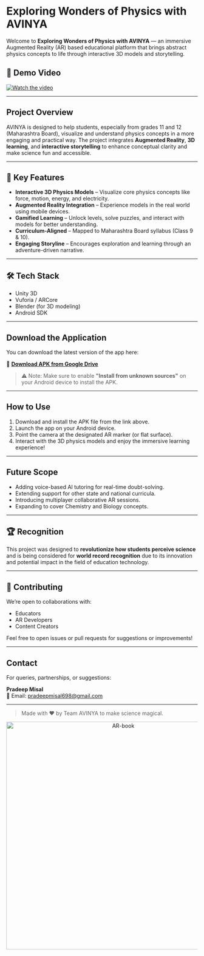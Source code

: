 #  Exploring Wonders of Physics with AVINYA

Welcome to **Exploring Wonders of Physics with AVINYA** — an immersive Augmented Reality (AR) based educational platform that brings abstract physics concepts to life through interactive 3D models and storytelling.


## 🎥 Demo Video

[![Watch the video](https://img.youtube.com/vi/1TIVgz43KaU/hqdefault.jpg)](https://youtu.be/1TIVgz43KaU)

---

##  Project Overview

AVINYA is designed to help students, especially from grades 11 and 12 (Maharashtra Board), visualize and understand physics concepts in a more engaging and practical way. The project integrates **Augmented Reality**, **3D learning**, and **interactive storytelling** to enhance conceptual clarity and make science fun and accessible.

---

## 🎯 Key Features

-  **Interactive 3D Physics Models** – Visualize core physics concepts like force, motion, energy, and electricity.
-  **Augmented Reality Integration** – Experience models in the real world using mobile devices.
-  **Gamified Learning** – Unlock levels, solve puzzles, and interact with models for better understanding.
-  **Curriculum-Aligned** – Mapped to Maharashtra Board syllabus (Class 9 & 10).
-  **Engaging Storyline** – Encourages exploration and learning through an adventure-driven narrative.

---

## 🛠️ Tech Stack

- Unity 3D
- Vuforia / ARCore
- Blender (for 3D modeling)
- Android SDK

---

##  Download the Application

You can download the latest version of the app here:

📎 **[Download APK from Google Drive](https://drive.google.com/drive/folders/1JuDKUdyR_CEWRhjydAa3wyDV9I8LQWyu?usp=sharing)**


> ⚠️ Note: Make sure to enable **"Install from unknown sources"** on your Android device to install the APK.

---

##  How to Use

1. Download and install the APK file from the link above.
2. Launch the app on your Android device.
3. Point the camera at the designated AR marker (or flat surface).
4. Interact with the 3D physics models and enjoy the immersive learning experience!

---

##  Future Scope

- Adding voice-based AI tutoring for real-time doubt-solving.
- Extending support for other state and national curricula.
- Introducing multiplayer collaborative AR sessions.
- Expanding to cover Chemistry and Biology concepts.

---

## 🏆 Recognition

This project was designed to **revolutionize how students perceive science** and is being considered for **world record recognition** due to its innovation and potential impact in the field of education technology.

---

## 🤝 Contributing

We’re open to collaborations with:
- Educators
- AR Developers
- Content Creators

Feel free to open issues or pull requests for suggestions or improvements!

---

##  Contact

For queries, partnerships, or suggestions:

**Pradeep Misal**  
📧 Email: pradeepmisal698@gmail.com

---

> Made with ❤️ by Team AVINYA to make science magical.
<p align="center">
  <a href="https://postimg.cc/fkgNRTQV" target="_blank">
    <img src="https://i.postimg.cc/SNmNVJZf/AR-book.jpg" alt="AR-book" width="600"/>
  </a>
</p>

